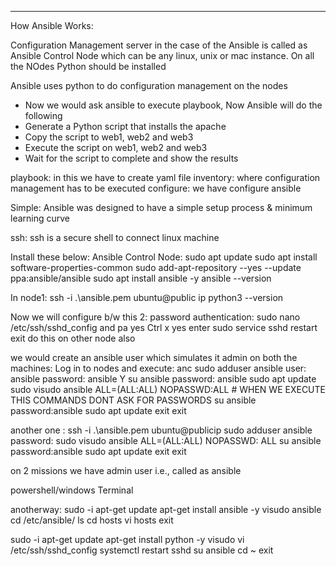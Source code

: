 ---

How Ansible Works:
 
 Configuration Management server in the case of the Ansible is called as Ansible Control Node which can be any linux, unix or mac instance.
On all the NOdes Python should be installed 

Ansible uses python to do configuration management on the nodes
* Now we would ask ansible to execute playbook, Now Ansible will do the following
* Generate a Python script that installs the apache
* Copy the script to web1, web2 and web3
* Execute the script on web1, web2 and web3
* Wait for the script to complete and show the results

playbook: in this we have to create yaml file
inventory: where configuration management has to be executed
configure: we have configure ansible

Simple: Ansible was designed to have a simple setup process & minimum learning curve

ssh: ssh is a secure shell to connect linux machine

Install these below:
Ansible Control Node:
sudo apt update
sudo apt install software-properties-common
sudo add-apt-repository --yes --update ppa:ansible/ansible
sudo apt install ansible -y
ansible --version 

In node1:
ssh -i .\ansible.pem ubuntu@public ip
python3 --version

Now we will configure b/w this 2: password authentication:
sudo nano /etc/ssh/sshd_config
and pa yes
Ctrl x 
yes
enter
sudo service sshd restart
exit
do this on other node also

 we would create an ansible user which simulates it admin on both the machines:
Log in to nodes and execute:
anc
sudo adduser ansible
user: ansible
password: ansible
Y
su ansible
password: ansible
sudo apt update
sudo visudo
ansible ALL=(ALL:ALL) NOPASSWD:ALL  # WHEN WE EXECUTE THIS COMMANDS DONT ASK FOR PASSWORDS
su ansible
password:ansible
sudo apt update 
exit
exit

another one :
ssh -i .\ansible.pem ubuntu@publicip
sudo adduser ansible
password:
sudo visudo
ansible ALL=(ALL:ALL) NOPASSWD: ALL
su ansible
password:ansible
sudo apt update
exit
exit

on 2 missions we have admin user i.e., called as ansible

powershell/windows Terminal








anotherway:
sudo -i 
apt-get update 
apt-get install ansible -y 
visudo 
ansible
cd /etc/ansible/
ls
cd hosts
vi hosts
exit


sudo -i 
apt-get update 
apt-get install python -y 
visudo
vi /etc/ssh/sshd_config
systemctl restart sshd
su ansible
cd ~
exit











